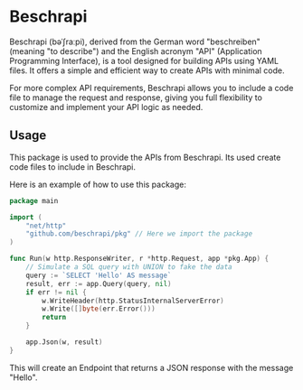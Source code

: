 # Beschrapi

Beschrapi (bəˈʃraːpi), derived from the German word "beschreiben" (meaning "to describe") and the English acronym "API" (Application Programming Interface), is a tool designed for building APIs using YAML files.
It offers a simple and efficient way to create APIs with minimal code.

For more complex API requirements, Beschrapi allows you to include a code file to manage the request and response, giving you full flexibility to customize and implement your API logic as needed.

## Usage

This package is used to provide the APIs from Beschrapi. Its used create code files to include in Beschrapi.

Here is an example of how to use this package:

```go
package main

import (
	"net/http"
	"github.com/beschrapi/pkg" // Here we import the package
)

func Run(w http.ResponseWriter, r *http.Request, app *pkg.App) {
	// Simulate a SQL query with UNION to fake the data
	query := `SELECT 'Hello' AS message`
	result, err := app.Query(query, nil)
	if err != nil {
		w.WriteHeader(http.StatusInternalServerError)
		w.Write([]byte(err.Error()))
		return
	}

	app.Json(w, result)
}
```

This will create an Endpoint that returns a JSON response with the message "Hello".

